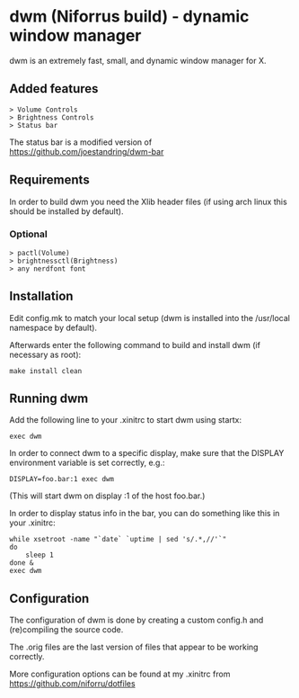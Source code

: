 # dwm (Niforrus build) - dynamic window manager

dwm is an extremely fast, small, and dynamic window manager for X.

## Added features

    > Volume Controls
    > Brightness Controls
    > Status bar

The status bar is a modified version of https://github.com/joestandring/dwm-bar

## Requirements

In order to build dwm you need the Xlib header files (if using arch linux this should be installed by default).

### Optional

    > pactl(Volume)
    > brightnessctl(Brightness)
    > any nerdfont font

## Installation

Edit config.mk to match your local setup (dwm is installed into
the /usr/local namespace by default).

Afterwards enter the following command to build and install dwm (if
necessary as root):

    make install clean


## Running dwm

Add the following line to your .xinitrc to start dwm using startx:

    exec dwm

In order to connect dwm to a specific display, make sure that
the DISPLAY environment variable is set correctly, e.g.:

    DISPLAY=foo.bar:1 exec dwm

(This will start dwm on display :1 of the host foo.bar.)

In order to display status info in the bar, you can do something
like this in your .xinitrc:

    while xsetroot -name "`date` `uptime | sed 's/.*,//'`"
    do
    	sleep 1
    done &
    exec dwm

## Configuration

The configuration of dwm is done by creating a custom config.h
and (re)compiling the source code.

The .orig files are the last version of files that appear to be working correctly.

More configuration options can be found at my .xinitrc from https://github.com/niforru/dotfiles
